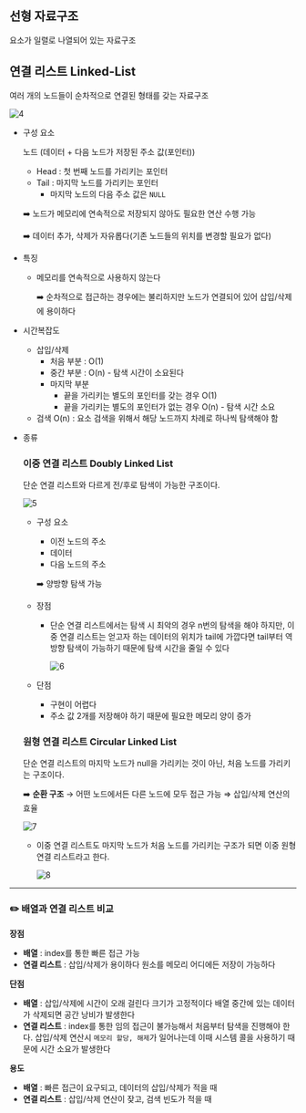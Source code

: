 ## 선형 자료구조

요소가 일렬로 나열되어 있는 자료구조

## 연결 리스트 Linked-List

여러 개의 노드들이 순차적으로 연결된 형태를 갖는 자료구조

![4](https://github.com/2UJ1N/CS/assets/83401978/339d8791-66dc-4f89-b700-d88c1801b900)

- 구성 요소
    
    노드 (데이터 + 다음 노드가 저장된 주소 값(포인터))
    
    - Head : 첫 번째 노드를 가리키는 포인터
    - Tail : 마지막 노드를 가리키는 포인터
        - 마지막 노드의 다음 주소 값은 `NULL`
    
    ➡️ 노드가 메모리에 연속적으로 저장되지 않아도 필요한 연산 수행 가능
    
    ➡️ 데이터 추가, 삭제가 자유롭다(기존 노드들의 위치를 변경할 필요가 없다)
    

- 특징
    - 메모리를 연속적으로 사용하지 않는다
        
        ➡️ 순차적으로 접근하는 경우에는 불리하지만 노드가 연결되어 있어 삽입/삭제에 용이하다
        

- 시간복잡도
    - 삽입/삭제
        - 처음 부분 : O(1)
        - 중간 부분 : O(n) - 탐색 시간이 소요된다
        - 마지막 부분
            - 끝을 가리키는 별도의 포인터를 갖는 경우 O(1)
            - 끝을 가리키는 별도의 포인터가 없는 경우 O(n) - 탐색 시간 소요
    - 검색 O(n) : 요소 검색을 위해서 해당 노드까지 차례로 하나씩 탐색해야 함

- 종류
    
    ### 이중 연결 리스트 Doubly Linked List
    
    단순 연결 리스트와 다르게 전/후로 탐색이 가능한 구조이다.
    
    ![5](https://github.com/2UJ1N/CS/assets/83401978/ea986bcb-d0c9-48b6-8f94-7e66c951621c)
    
    - 구성 요소
        - 이전 노드의 주소
        - 데이터
        - 다음 노드의 주소
        
        ➡️ 양방향 탐색 가능
        
    
    - 장점
        - 단순 연결 리스트에서는 탐색 시 최악의 경우 n번의 탐색을 해야 하지만, 
        이중 연결 리스트는 얻고자 하는 데이터의 위치가 tail에 가깝다면 tail부터 역방향 탐색이 가능하기 때문에 탐색 시간을 줄일 수 있다
            
            ![6](https://github.com/2UJ1N/CS/assets/83401978/7332d4e2-14af-4e5d-8d18-b003ca4614fe)
            
    - 단점
        - 구현이 어렵다
        - 주소 값 2개를 저장해야 하기 때문에 필요한 메모리 양이 증가
    
    ### 원형 연결 리스트 Circular Linked List
    
    단순 연결 리스트의 마지막 노드가 null을 가리키는 것이 아닌, 처음 노드를 가리키는 구조이다.
    
    ➡️ **순환 구조** → 어떤 노드에서든 다른 노드에 모두 접근 가능 ⇒ 삽입/삭제 연산의 효율 
    
    ![7](https://github.com/2UJ1N/CS/assets/83401978/f7e8c223-b716-4dd9-afab-7c47b8046639)
    
    - 이중 연결 리스트도 마지막 노드가 처음 노드를 가리키는 구조가 되면 이중 원형 연결 리스트라고 한다.
        
        ![8](https://github.com/2UJ1N/CS/assets/83401978/19d196ee-fd82-4508-9408-d7b3da603bdd)
        

---
### ✏️ 배열과 연결 리스트 비교

**장점**
- **배열** : index를 통한 빠른 접근 가능
- **연결 리스트** : 삽입/삭제가 용이하다
                         원소를 메모리 어디에든 저장이 가능하다

**단점**
- **배열** : 삽입/삭제에 시간이 오래 걸린다
            크기가 고정적이다
            배열 중간에 있는 데이터가 삭제되면 공간 낭비가 발생한다
- **연결 리스트** : index를 통한 임의 접근이 불가능해서 처음부터 탐색을 진행해야 한다.
                        삽입/삭제 연산시 `메모리 할당, 해제`가 일어나는데 이때 시스템 콜을 사용하기 때문에 시간 소요가 발생한다

**용도**
- **배열** : 빠른 접근이 요구되고, 데이터의 삽입/삭제가 적을 때
- **연결 리스트** : 삽입/삭제 연산이 잦고, 검색 빈도가 적을 때

</aside>

